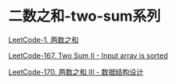 # 二数之和-two-sum系列

[LeetCode-1. 两数之和](https://leetcode.cn/problems/two-sum/)



[LeetCode-167. Two Sum II - Input array is sorted](https://leetcode.cn/problems/two-sum-ii-input-array-is-sorted/)



[LeetCode-170. 两数之和 III - 数据结构设计](https://leetcode.cn/problems/two-sum-iii-data-structure-design/)

